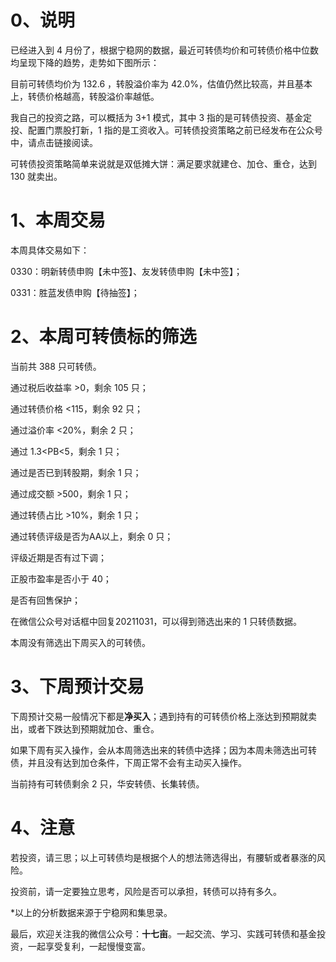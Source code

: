 # 0、说明

已经进入到 4 月份了，根据宁稳网的数据，最近可转债均价和可转债价格中位数均呈现下降的趋势，走势如下图所示：

目前可转债均价为 132.6 ，转股溢价率为 42.0%，估值仍然比较高，并且基本上，转债价格越高，转股溢价率越低。



我自己的投资之路，可以概括为 3+1 模式，其中 3 指的是可转债投资、基金定投、配置门票股打新，1 指的是工资收入。可转债投资策略之前已经发布在公众号中，请点击链接阅读。

可转债投资策略简单来说就是双低摊大饼：满足要求就建仓、加仓、重仓，达到 130 就卖出。

# 1、本周交易

本周具体交易如下：

0330：明新转债申购【未中签】、友发转债申购【未中签】；

0331：胜蓝发债申购【待抽签】；

# 2、本周可转债标的筛选

当前共 388 只可转债。

通过税后收益率 >0，剩余 105 只；

通过转债价格 <115，剩余 92 只；

通过溢价率 <20%，剩余 2 只；

通过 1.3<PB<5，剩余 1 只；

通过是否已到转股期，剩余 1 只；

通过成交额 >500，剩余 1 只；

通过转债占比 >10%，剩余 1 只；

通过转债评级是否为AA以上，剩余 0 只；

评级近期是否有过下调；

正股市盈率是否小于 40；

是否有回售保护；

在微信公众号对话框中回复20211031，可以得到筛选出来的 1 只转债数据。

本周没有筛选出下周买入的可转债。

# 3、下周预计交易

下周预计交易一般情况下都是**净买入**；遇到持有的可转债价格上涨达到预期就卖出，或者下跌达到预期就加仓、重仓。

如果下周有买入操作，会从本周筛选出来的转债中选择；因为本周未筛选出可转债，并且没有达到加仓条件，下周正常不会有主动买入操作。

当前持有可转债剩余 2 只，华安转债、长集转债。

# 4、注意

若投资，请三思；以上可转债均是根据个人的想法筛选得出，有腰斩或者暴涨的风险。

投资前，请一定要独立思考，风险是否可以承担，转债可以持有多久。

*以上的分析数据来源于宁稳网和集思录。

最后，欢迎关注我的微信公众号：**十七亩**。一起交流、学习、实践可转债和基金投资，一起享受复利，一起慢慢变富。